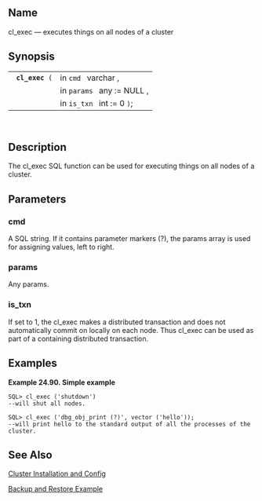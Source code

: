 <div id="fn_cl_exec" class="refentry">

<div class="titlepage">

</div>

<div class="refnamediv">

## Name

cl_exec — executes things on all nodes of a cluster

</div>

<div class="refsynopsisdiv">

## Synopsis

<div id="fsyn_cl_exec" class="funcsynopsis">

|                      |                            |
|----------------------|----------------------------|
| ` `**`cl_exec`**` (` | in `cmd ` varchar ,        |
|                      | in `params ` any := NULL , |
|                      | in `is_txn ` int := 0 `)`; |

<div class="funcprototype-spacer">

 

</div>

</div>

</div>

<div id="desc_cl_exec" class="refsect1">

## Description

The cl_exec SQL function can be used for executing things on all nodes
of a cluster.

</div>

<div id="params_cl_exec" class="refsect1">

## Parameters

<div id="id86176" class="refsect2">

### cmd

A SQL string. If it contains parameter markers (?), the params array is
used for assigning values, left to right.

</div>

<div id="id86179" class="refsect2">

### params

Any params.

</div>

<div id="id86182" class="refsect2">

### is_txn

If set to 1, the cl_exec makes a distributed transaction and does not
automatically commit on locally on each node. Thus cl_exec can be used
as part of a containing distributed transaction.

</div>

</div>

<div id="examples_cl_exec" class="refsect1">

## Examples

<div id="ex_cl_exec" class="example">

**Example 24.90. Simple example**

<div class="example-contents">

``` screen
SQL> cl_exec ('shutdown')
--will shut all nodes.

SQL> cl_exec ('dbg_obj_print (?)', vector ('hello'));
--will print hello to the standard output of all the processes of the cluster.
```

</div>

</div>

  

</div>

<div id="seealso_rdf_loader_run" class="refsect1">

## See Also

<a href="http://docs.openlinksw.com/virtuoso/clusterstcnf.html"
class="ulink" target="_top">Cluster Installation and Config</a>

<a
href="http://docs.openlinksw.com/virtuoso/clusterstcnf.html#clusterstcnfbackuprestore"
class="ulink" target="_top">Backup and Restore Example</a>

</div>

</div>
